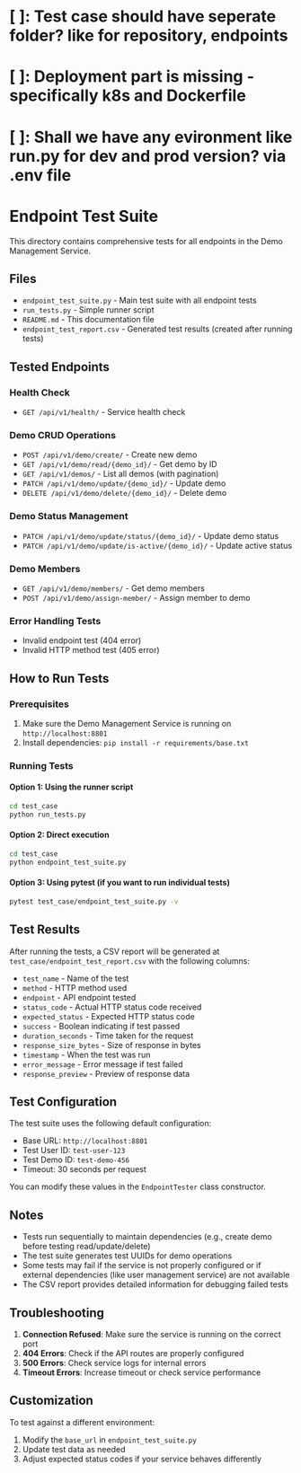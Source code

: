 # [ ]: Test case should have seperate folder? like for repository, endpoints 
# [ ]: Deployment part is missing - specifically k8s and Dockerfile
# [ ]: Shall we have any evironment like run.py for dev and prod version? via .env file



# Endpoint Test Suite

This directory contains comprehensive tests for all endpoints in the Demo Management Service.

## Files

- `endpoint_test_suite.py` - Main test suite with all endpoint tests
- `run_tests.py` - Simple runner script
- `README.md` - This documentation file
- `endpoint_test_report.csv` - Generated test results (created after running tests)

## Tested Endpoints

### Health Check
- `GET /api/v1/health/` - Service health check

### Demo CRUD Operations
- `POST /api/v1/demo/create/` - Create new demo
- `GET /api/v1/demo/read/{demo_id}/` - Get demo by ID
- `GET /api/v1/demos/` - List all demos (with pagination)
- `PATCH /api/v1/demo/update/{demo_id}/` - Update demo
- `DELETE /api/v1/demo/delete/{demo_id}/` - Delete demo

### Demo Status Management
- `PATCH /api/v1/demo/update/status/{demo_id}/` - Update demo status
- `PATCH /api/v1/demo/update/is-active/{demo_id}/` - Update active status

### Demo Members
- `GET /api/v1/demo/members/` - Get demo members
- `POST /api/v1/demo/assign-member/` - Assign member to demo

### Error Handling Tests
- Invalid endpoint test (404 error)
- Invalid HTTP method test (405 error)

## How to Run Tests

### Prerequisites
1. Make sure the Demo Management Service is running on `http://localhost:8801`
2. Install dependencies: `pip install -r requirements/base.txt`

### Running Tests

#### Option 1: Using the runner script
```bash
cd test_case
python run_tests.py
```

#### Option 2: Direct execution
```bash
cd test_case
python endpoint_test_suite.py
```

#### Option 3: Using pytest (if you want to run individual tests)
```bash
pytest test_case/endpoint_test_suite.py -v
```

## Test Results

After running the tests, a CSV report will be generated at `test_case/endpoint_test_report.csv` with the following columns:

- `test_name` - Name of the test
- `method` - HTTP method used
- `endpoint` - API endpoint tested
- `status_code` - Actual HTTP status code received
- `expected_status` - Expected HTTP status code
- `success` - Boolean indicating if test passed
- `duration_seconds` - Time taken for the request
- `response_size_bytes` - Size of response in bytes
- `timestamp` - When the test was run
- `error_message` - Error message if test failed
- `response_preview` - Preview of response data

## Test Configuration

The test suite uses the following default configuration:
- Base URL: `http://localhost:8801`
- Test User ID: `test-user-123`
- Test Demo ID: `test-demo-456`
- Timeout: 30 seconds per request

You can modify these values in the `EndpointTester` class constructor.

## Notes

- Tests run sequentially to maintain dependencies (e.g., create demo before testing read/update/delete)
- The test suite generates test UUIDs for demo operations
- Some tests may fail if the service is not properly configured or if external dependencies (like user management service) are not available
- The CSV report provides detailed information for debugging failed tests

## Troubleshooting

1. **Connection Refused**: Make sure the service is running on the correct port
2. **404 Errors**: Check if the API routes are properly configured
3. **500 Errors**: Check service logs for internal errors
4. **Timeout Errors**: Increase timeout or check service performance

## Customization

To test against a different environment:
1. Modify the `base_url` in `endpoint_test_suite.py`
2. Update test data as needed
3. Adjust expected status codes if your service behaves differently
